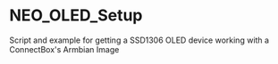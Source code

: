 # NEO_OLED_Setup
Script and example for getting a SSD1306 OLED device working with a ConnectBox's Armbian Image
